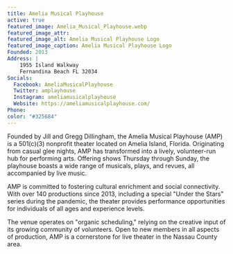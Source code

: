 ```yaml
---
title: Amelia Musical Playhouse
active: true
featured_image: Amelia_Musical_Playhouse.webp
featured_image_attr: 
featured_image_alt: Amelia Musical Playhouse Logo
featured_image_caption: Amelia Musical Playhouse Logo
Founded: 2013
Address: |
    1955 Island Walkway
    Fernandina Beach FL 32034
Socials: 
  Facebook: AmeliaMusicalPlayhouse
  Twitter: amplayhouse
  Instagram: ameliamusicalplayhouse
  Website: https://ameliamusicalplayhouse.com/
Phone: 	
color: "#325684"
---
```

Founded by Jill and Gregg Dillingham, the Amelia Musical Playhouse (AMP) is a 501(c)(3) nonprofit theater located on Amelia Island, Florida. Originating from casual glee nights, AMP has transformed into a lively, volunteer-run hub for performing arts. Offering shows Thursday through Sunday, the playhouse boasts a wide range of musicals, plays, and revues, all accompanied by live music.

AMP is committed to fostering cultural enrichment and social connectivity. With over 140 productions since 2013, including a special "Under the Stars" series during the pandemic, the theater provides performance opportunities for individuals of all ages and experience levels.

The venue operates on "organic scheduling," relying on the creative input of its growing community of volunteers. Open to new members in all aspects of production, AMP is a cornerstone for live theater in the Nassau County area.